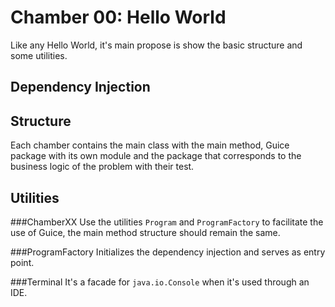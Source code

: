 Chamber 00: Hello World
=======================
Like any Hello World, it's main propose is show the basic structure and some utilities.

Dependency Injection
--------------------


Structure
---------
Each chamber contains the main class with the main method, Guice package with its own module and the package that corresponds to the business logic of the problem with their test.

Utilities
---------
###ChamberXX
Use the utilities `Program` and `ProgramFactory` to facilitate the use of Guice,
the main method structure should remain the same.

###ProgramFactory
Initializes the dependency injection and serves as entry point.

###Terminal
It's a facade for `java.io.Console` when it's used through an IDE.
